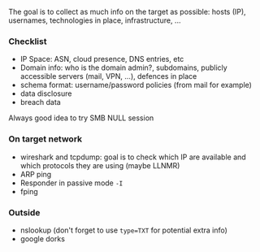 The goal is to collect as much info on the target as possible: hosts (IP), usernames, technologies in place, infrastructure, ...

### Checklist
- IP Space: ASN, cloud presence, DNS entries, etc
- Domain info: who is the domain admin?, subdomains, publicly accessible servers (mail, VPN, ...), defences in place
- schema format: username/password policies (from mail for example)
- data disclosure
- breach data
 
 Always good idea to try SMB NULL session

### On target network

- wireshark and tcpdump: goal is to check which IP are available and which protocols they are using (maybe LLNMR)
- ARP ping
- Responder in passive mode `-I`
- fping

### Outside
- nslookup (don't forget to use `type=TXT` for potential extra info)
- google dorks

